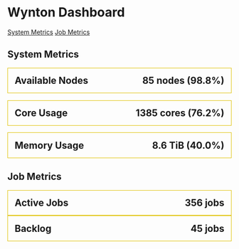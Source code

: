 # Wynton Dashboard

<script src="https://cdn.plot.ly/plotly-latest.min.js"></script>

<p>
  <a class="btn btn-primary" data-toggle="collapse" href="#system-metrics" role="button" aria-expanded="false" aria-controls="system-metrics">System Metrics</a>
  <a class="btn btn-primary" data-toggle="collapse" href="#job-metrics"    role="button" aria-expanded="false" aria-controls="job-metrics">Job Metrics</a>
</p>

<div class="collapse in multi-collapse" id="system-metrics">
  <h2>System Metrics</h2>
  
  <div class="status-panel" style="border: 1px solid #dec000; padding: 2ex; margin-bottom: 2ex;">
   <div style="font-size: 150%; font-weight: bold;">
    <span>Available Nodes</span><span style="float: right;">85 nodes (98.8%)</span>
   </div>
   <div id="ActiveNodes"></div>
  </div>
  
  <div class="status-panel" style="border: 1px solid #dec000; padding: 2ex; margin-bottom: 2ex;">
   <div style="font-size: 150%; font-weight: bold;">
    <span>Core Usage</span><span style="float: right;">1385 cores (76.2%)</span>
   </div>
   <div id="CoreUsage"></div>
  </div>
  
  <div class="status-panel" style="border: 1px solid #dec000; padding: 2ex; margin-bottom: 2ex;">
   <div style="font-size: 150%; font-weight: bold;">
    <span>Memory Usage</span><span style="float: right;">8.6 TiB (40.0%)</span>
   </div>
   <div id="MemoryUsage"></div>
  </div>
</div>


<div class="collapse in multi-collapse" id="job-metrics">
  <h2>Job Metrics</h2>

  <div class="status-panel" style="border: 1px solid #dec000; padding: 2ex;">
   <div style="font-size: 150%; font-weight: bold;">
    <span>Active Jobs</span><span style="float: right;">356 jobs</span>
   </div>
   <div id="ActiveJobs"></div>
  </div>
  
  <div class="status-panel" style="border: 1px solid #dec000; padding: 2ex;">
   <div style="font-size: 150%; font-weight: bold;">
    <span>Backlog</span><span style="float: right;">45 jobs</span>
   </div>
   <div id="QueueBacklog"></div>
  </div>
</div>


<script>
Plotly.d3.csv("https://raw.githubusercontent.com/plotly/datasets/master/finance-charts-apple.csv", function(err, rows) {
  function unpack(rows, key) {
    return rows.map(function(row) { return row[key]; });
  }

  var active_nodes = {
    type: "scatter",
    mode: "lines",
    name: 'Active Nodes',
    x: unpack(rows, 'Date'),
    y: unpack(rows, 'AAPL.High'),
    line: {color: '#23527c'}
  }

  var core_usage = {
    type: "scatter",
    mode: "lines",
    name: 'Core Usage',
    x: unpack(rows, 'Date'),
    y: unpack(rows, 'AAPL.High'),
    line: {color: '#23527c'}
  }

  var memory_usage = {
    type: "scatter",
    mode: "lines",
    name: 'Memory Usage',
    x: unpack(rows, 'Date'),
    y: unpack(rows, 'AAPL.High'),
    line: {color: '#23527c'}
  }

  var active_jobs = {
    type: "scatter",
    mode: "lines",
    name: 'Active Jobs',
    x: unpack(rows, 'Date'),
    y: unpack(rows, 'AAPL.High'),
    line: {color: '#23527c'}
  }

  var queued_jobs = {
    type: "scatter",
    mode: "lines",
    name: 'Queued Jobs',
    x: unpack(rows, 'Date'),
    y: unpack(rows, 'AAPL.High'),
    line: {color: '#23527c'}
  }

  var data = [active_nodes];
  
  var layout = {
    height: 150,
    margin: { l: 50, r: 30, b: 30, t: 30, pad: 4 },
    xaxis: {
      autorange: true,
      range: ['2015-02-17', '2017-02-16'],
      rangeselector: {buttons: [
          {
            count: 1,
            label: '1h',
            step: 'month',
            stepmode: 'backward'
          },
          {
            count: 3,
            label: '1d',
            step: 'month',
            stepmode: 'backward'
          },
          {
            count: 10,
            label: '1w',
            step: 'week',
            stepmode: 'backward'
          },
          {
            count: 20,
            label: '1m',
            step: 'month',
            stepmode: 'backward'
          },
          {
            count: 30,
            label: '1y',
            step: 'month',
            stepmode: 'backward'
          },
          {
            step: 'all'
          }
        ]},
/*      rangeslider: {range: ['2015-02-17', '2017-02-16']}, */
      type: 'date'
    },
    yaxis: {
      autorange: false,
      range: [0, 150],
      type: 'linear'
    }
  };
  
  Plotly.newPlot('ActiveNodes', data, layout);
  Plotly.newPlot('CoreUsage', data, layout);
  Plotly.newPlot('MemoryUsage', data, layout);
  Plotly.newPlot('ActiveJobs', data, layout);
  Plotly.newPlot('QueueBacklog', data, layout);
})
</script>
